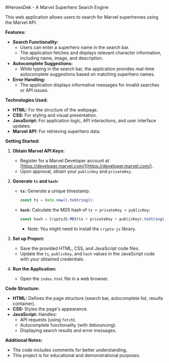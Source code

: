 #HeroesDek - A Marvel Superhero Search Engine

This web application allows users to search for Marvel superheroes using the Marvel API. 

**Features:**

* **Search Functionality:**
    - Users can enter a superhero name in the search bar.
    - The application fetches and displays relevant character information, including name, image, and description.
* **Autocomplete Suggestions:**
    - While typing in the search bar, the application provides real-time autocomplete suggestions based on matching superhero names.
* **Error Handling:**
    - The application displays informative messages for invalid searches or API issues.

**Technologies Used:**

* **HTML:** For the structure of the webpage.
* **CSS:** For styling and visual presentation.
* **JavaScript:** For application logic, API interactions, and user interface updates.
* **Marvel API:** For retrieving superhero data.

**Getting Started:**

1. **Obtain Marvel API Keys:**
   - Register for a Marvel Developer account at [https://developer.marvel.com/](https://developer.marvel.com/).
   - Upon approval, obtain your `publicKey` and `privateKey`.

2. **Generate `ts` and `hash`:**
   - **`ts`:** Generate a unique timestamp: 
      ```javascript
      const ts = Date.now().toString(); 
      ```
   - **`hash`:** Calculate the MD5 hash of `ts + privateKey + publicKey`:
      ```javascript
      const hash = CryptoJS.MD5(ts + privateKey + publicKey).toString(); 
      ```
      * Note: You might need to install the `crypto-js` library.

3. **Set up Project:**
   - Save the provided HTML, CSS, and JavaScript code files.
   - Update the `ts`, `publicKey`, and `hash` values in the JavaScript code with your obtained credentials.

4. **Run the Application:**
   - Open the `index.html` file in a web browser.

**Code Structure:**

- **HTML:** Defines the page structure (search bar, autocomplete list, results container).
- **CSS:** Styles the page's appearance.
- **JavaScript:** Handles:
    - API requests (using `fetch`).
    - Autocomplete functionality (with debouncing).
    - Displaying search results and error messages.

**Additional Notes:**

- The code includes comments for better understanding.
- This project is for educational and demonstrational purposes.